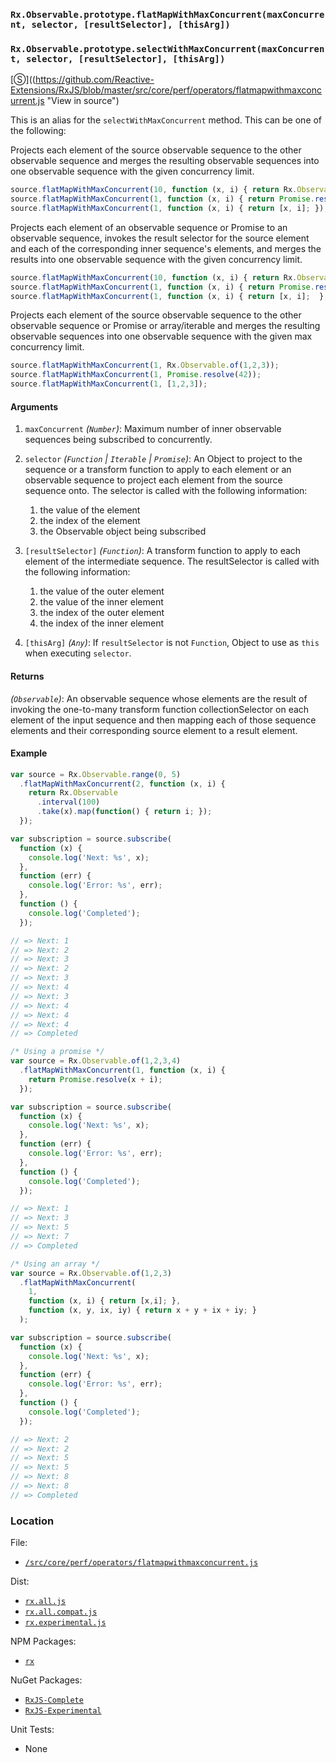 ### `Rx.Observable.prototype.flatMapWithMaxConcurrent(maxConcurrent, selector, [resultSelector], [thisArg])`
### `Rx.Observable.prototype.selectWithMaxConcurrent(maxConcurrent, selector, [resultSelector], [thisArg])`
[&#x24C8;]((https://github.com/Reactive-Extensions/RxJS/blob/master/src/core/perf/operators/flatmapwithmaxconcurrent.js "View in source")

This is an alias for the `selectWithMaxConcurrent` method.  This can be one of the following:

Projects each element of the source observable sequence to the other observable sequence and merges the resulting observable sequences into one observable sequence with the given concurrency limit.

```js
source.flatMapWithMaxConcurrent(10, function (x, i) { return Rx.Observable.range(0, x); });
source.flatMapWithMaxConcurrent(1, function (x, i) { return Promise.resolve(x + 1); });
source.flatMapWithMaxConcurrent(1, function (x, i) { return [x, i]; });
```

Projects each element of an observable sequence or Promise to an observable sequence, invokes the result selector for the source element and each of the corresponding inner sequence's elements, and merges the results into one observable sequence with the given concurrency limit.

```js
source.flatMapWithMaxConcurrent(10, function (x, i) { return Rx.Observable.range(0, x); }, function (x, y, ix, iy) { return x + y + ix + iy; });
source.flatMapWithMaxConcurrent(1, function (x, i) { return Promise.resolve(x + i); }, function (x, y, ix, iy) { return x + y + ix + iy; });
source.flatMapWithMaxConcurrent(1, function (x, i) { return [x, i];  }, function (x, y, ix, iy) { return x + y + ix + iy; });
```

Projects each element of the source observable sequence to the other observable sequence or Promise or array/iterable and merges the resulting observable sequences into one observable sequence with the given max concurrency limit.

 ```js
source.flatMapWithMaxConcurrent(1, Rx.Observable.of(1,2,3));
source.flatMapWithMaxConcurrent(1, Promise.resolve(42));
source.flatMapWithMaxConcurrent(1, [1,2,3]);
 ```

#### Arguments
1. `maxConcurrent` *(`Number`)*: Maximum number of inner observable sequences being subscribed to concurrently.
2. `selector` *(`Function` | `Iterable` | `Promise`)*:  An Object to project to the sequence or a transform function to apply to each element or an observable sequence to project each element from the source sequence onto.  The selector is called with the following information:
    1. the value of the element
    2. the index of the element
    3. the Observable object being subscribed

3. `[resultSelector]` *(`Function`)*: A transform function to apply to each element of the intermediate sequence.  The resultSelector is called with the following information:
    1. the value of the outer element
    2. the value of the inner element
    3. the index of the outer element
    4. the index of the inner element

4. `[thisArg]` *(`Any`)*: If `resultSelector` is not `Function`, Object to use as `this` when executing `selector`.

#### Returns
*(`Observable`)*: An observable sequence whose elements are the result of invoking the one-to-many transform function collectionSelector on each element of the input sequence and then mapping each of those sequence elements and their corresponding source element to a result element.

#### Example
```js
var source = Rx.Observable.range(0, 5)
  .flatMapWithMaxConcurrent(2, function (x, i) {
    return Rx.Observable
      .interval(100)
      .take(x).map(function() { return i; });
  });

var subscription = source.subscribe(
  function (x) {
    console.log('Next: %s', x);
  },
  function (err) {
    console.log('Error: %s', err);
  },
  function () {
    console.log('Completed');
  });

// => Next: 1
// => Next: 2
// => Next: 3
// => Next: 2
// => Next: 3
// => Next: 4
// => Next: 3
// => Next: 4
// => Next: 4
// => Next: 4
// => Completed

/* Using a promise */
var source = Rx.Observable.of(1,2,3,4)
  .flatMapWithMaxConcurrent(1, function (x, i) {
    return Promise.resolve(x + i);
  });

var subscription = source.subscribe(
  function (x) {
    console.log('Next: %s', x);
  },
  function (err) {
    console.log('Error: %s', err);
  },
  function () {
    console.log('Completed');
  });

// => Next: 1
// => Next: 3
// => Next: 5
// => Next: 7
// => Completed

/* Using an array */
var source = Rx.Observable.of(1,2,3)
  .flatMapWithMaxConcurrent(
    1,
    function (x, i) { return [x,i]; },
    function (x, y, ix, iy) { return x + y + ix + iy; }
  );

var subscription = source.subscribe(
  function (x) {
    console.log('Next: %s', x);
  },
  function (err) {
    console.log('Error: %s', err);
  },
  function () {
    console.log('Completed');
  });

// => Next: 2
// => Next: 2
// => Next: 5
// => Next: 5
// => Next: 8
// => Next: 8
// => Completed
```

### Location

File:
- [`/src/core/perf/operators/flatmapwithmaxconcurrent.js`](https://github.com/Reactive-Extensions/RxJS/blob/master/src/core/perf/operators/flatmapwithmaxconcurrent.js)

Dist:
- [`rx.all.js`](https://github.com/Reactive-Extensions/RxJS/blob/master/dist/rx.all.js)
- [`rx.all.compat.js`](https://github.com/Reactive-Extensions/RxJS/blob/master/dist/rx.all.compat.js)
- [`rx.experimental.js`](https://github.com/Reactive-Extensions/RxJS/blob/master/dist/rx.experimental.js)

NPM Packages:
- [`rx`](https://www.npmjs.org/package/rx)

NuGet Packages:
- [`RxJS-Complete`](http://www.nuget.org/packages/RxJS-Complete/)
- [`RxJS-Experimental`](http://www.nuget.org/packages/RxJS-Experimental/)

Unit Tests:
- None
